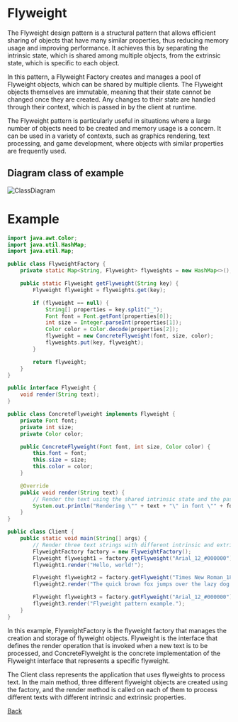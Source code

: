 # Flyweight

The Flyweight design pattern is a structural pattern that allows efficient sharing of objects that have many similar properties, thus reducing memory usage and improving performance. It achieves this by separating the intrinsic state, which is shared among multiple objects, from the extrinsic state, which is specific to each object.

In this pattern, a Flyweight Factory creates and manages a pool of Flyweight objects, which can be shared by multiple clients. The Flyweight objects themselves are immutable, meaning that their state cannot be changed once they are created. Any changes to their state are handled through their context, which is passed in by the client at runtime.

The Flyweight pattern is particularly useful in situations where a large number of objects need to be created and memory usage is a concern. It can be used in a variety of contexts, such as graphics rendering, text processing, and game development, where objects with similar properties are frequently used.

## Diagram class of example
![ClassDiagram](http://www.plantuml.com/plantuml/png/ZP2zJiGm3CTtFuN7djhU0qJeT19IDoP6n12blXAH9YV71Sh7krDHJWxg3Kpvi7_EB_zZ5iioZG5y5EAJTOHTc5_93q-27r0ZK-o9Aw4tCNWlxEEmC_YIV0zV02xOdF4sHSSaL98jdb9Sa2v5MGxPlvD1_xDtAIGs2xKiK6_fIib6mUOFj_kVcdwciquIpwlPvJ8RlBFdcvLjjFa0DGuaQlHCipwXVKK4mLDS4nkjZvNb8L-8XyT2QvlLVZhlFm_5KDX8jsrHlrxUp0NuTL9OaQirE5Bifp5y0m00)
# Example
```java
import java.awt.Color;
import java.util.HashMap;
import java.util.Map;

public class FlyweightFactory {
    private static Map<String, Flyweight> flyweights = new HashMap<>();

    public static Flyweight getFlyweight(String key) {
        Flyweight flyweight = flyweights.get(key);

        if (flyweight == null) {
            String[] properties = key.split("_");
            Font font = Font.getFont(properties[0]);
            int size = Integer.parseInt(properties[1]);
            Color color = Color.decode(properties[2]);
            flyweight = new ConcreteFlyweight(font, size, color);
            flyweights.put(key, flyweight);
        }

        return flyweight;
    }
}

public interface Flyweight {
    void render(String text);
}

public class ConcreteFlyweight implements Flyweight {
    private Font font;
    private int size;
    private Color color;

    public ConcreteFlyweight(Font font, int size, Color color) {
        this.font = font;
        this.size = size;
        this.color = color;
    }

    @Override
    public void render(String text) {
        // Render the text using the shared intrinsic state and the passed-in extrinsic state
        System.out.println("Rendering \"" + text + "\" in font \"" + font.getName() + "\", size " + size + ", and color " + color.toString());
    }
}

public class Client {
    public static void main(String[] args) {
        // Render three text strings with different intrinsic and extrinsic states
        FlyweightFactory factory = new FlyweightFactory();
        Flyweight flyweight1 = factory.getFlyweight("Arial_12_#000000");
        flyweight1.render("Hello, world!");

        Flyweight flyweight2 = factory.getFlyweight("Times New Roman_18_#FF0000");
        flyweight2.render("The quick brown fox jumps over the lazy dog.");

        Flyweight flyweight3 = factory.getFlyweight("Arial_12_#000000");
        flyweight3.render("Flyweight pattern example.");
    }
}
```
In this example, FlyweightFactory is the flyweight factory that manages the creation and storage of flyweight objects. Flyweight is the interface that defines the render operation that is invoked when a new text is to be processed, and ConcreteFlyweight is the concrete implementation of the Flyweight interface that represents a specific flyweight.

The Client class represents the application that uses flyweights to process text. In the main method, three different flyweight objects are created using the factory, and the render method is called on each of them to process different texts with different intrinsic and extrinsic properties.

[Back](../structural/README.md)